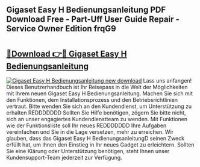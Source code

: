## Gigaset Easy H Bedienungsanleitung PDF Download Free - Part-Uff User Guide Repair - Service Owner Edition frqG9

# <h2><a href="http://df24yyv.blite.top/?on=Gigaset+Easy+H+Bedienungsanleitung">🔗Download 👉🔴 Gigaset Easy H Bedienungsanleitung</a></h2>

[![Gigaset Easy H Bedienungsanleitung new download](https://i.imgur.com/lujVjoI.png)](http://df24yyv.blite.top/?on=Gigaset+Easy+H+Bedienungsanleitung)
Lass uns anfangen! Dieses Benutzerhandbuch ist Ihr Reisepass in die Welt der Möglichkeiten mit Ihrem neuen Gigaset Easy H Bedienungsanleitung. Machen Sie sich mit den Funktionen, dem Installationsprozess und den Betriebsrichtlinien vertraut. Bitte wenden Sie sich an den Kundendienst, um Unterstützung zu erhalten REDDDDDDD Sollten Sie Hilfe benötigen, zögern Sie bitte nicht, sich an unser engagiertes Kundendienstteam zu wenden. Mit Funktionen wie der Funktionsliste soll Ihr neues REDDDDDDD Ihre Aufgaben vereinfachen und Sie in die Lage versetzen, mehr zu erreichen. Wir glauben, dass das Gigaset Easy H BedienungsanleitungD seinen Zweck erfüllt hat, um Ihnen den Einstieg in Ihr neues Gadget zu erleichtern. Sollten Sie eine Klärung oder Unterstützung benötigen, steht Ihnen unser Kundensupport-Team jederzeit zur Verfügung.
